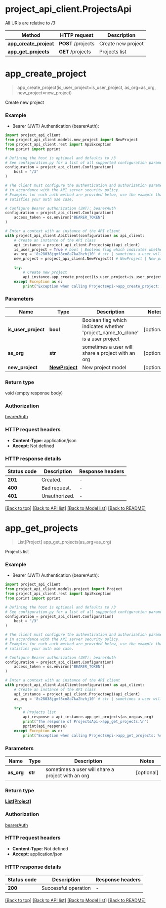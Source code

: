 # project_api_client.ProjectsApi

All URIs are relative to */3*

Method | HTTP request | Description
------------- | ------------- | -------------
[**app_create_project**](ProjectsApi.md#app_create_project) | **POST** /projects | Create new project
[**app_get_projects**](ProjectsApi.md#app_get_projects) | **GET** /projects | Projects list


# **app_create_project**
> app_create_project(is_user_project=is_user_project, as_org=as_org, new_project=new_project)

Create new project



### Example

* Bearer (JWT) Authentication (bearerAuth):

```python
import project_api_client
from project_api_client.models.new_project import NewProject
from project_api_client.rest import ApiException
from pprint import pprint

# Defining the host is optional and defaults to /3
# See configuration.py for a list of all supported configuration parameters.
configuration = project_api_client.Configuration(
    host = "/3"
)

# The client must configure the authentication and authorization parameters
# in accordance with the API server security policy.
# Examples for each auth method are provided below, use the example that
# satisfies your auth use case.

# Configure Bearer authorization (JWT): bearerAuth
configuration = project_api_client.Configuration(
    access_token = os.environ["BEARER_TOKEN"]
)

# Enter a context with an instance of the API client
with project_api_client.ApiClient(configuration) as api_client:
    # Create an instance of the API class
    api_instance = project_api_client.ProjectsApi(api_client)
    is_user_project = True # bool | Boolean flag which indicates whether 'project_name_to_clone' is a user project (optional)
    as_org = '8s28038jgmf8cn8a7ka2hzhj10' # str | sometimes a user will share a project with an org  (optional)
    new_project = project_api_client.NewProject() # NewProject | New project model (optional)

    try:
        # Create new project
        api_instance.app_create_project(is_user_project=is_user_project, as_org=as_org, new_project=new_project)
    except Exception as e:
        print("Exception when calling ProjectsApi->app_create_project: %s\n" % e)
```



### Parameters


Name | Type | Description  | Notes
------------- | ------------- | ------------- | -------------
 **is_user_project** | **bool**| Boolean flag which indicates whether &#39;project_name_to_clone&#39; is a user project | [optional] 
 **as_org** | **str**| sometimes a user will share a project with an org  | [optional] 
 **new_project** | [**NewProject**](NewProject.md)| New project model | [optional] 

### Return type

void (empty response body)

### Authorization

[bearerAuth](../README.md#bearerAuth)

### HTTP request headers

 - **Content-Type**: application/json
 - **Accept**: Not defined

### HTTP response details

| Status code | Description | Response headers |
|-------------|-------------|------------------|
**201** | Created. |  -  |
**400** | Bad request. |  -  |
**401** | Unauthorized. |  -  |

[[Back to top]](#) [[Back to API list]](../README.md#documentation-for-api-endpoints) [[Back to Model list]](../README.md#documentation-for-models) [[Back to README]](../README.md)

# **app_get_projects**
> List[Project] app_get_projects(as_org=as_org)

Projects list



### Example

* Bearer (JWT) Authentication (bearerAuth):

```python
import project_api_client
from project_api_client.models.project import Project
from project_api_client.rest import ApiException
from pprint import pprint

# Defining the host is optional and defaults to /3
# See configuration.py for a list of all supported configuration parameters.
configuration = project_api_client.Configuration(
    host = "/3"
)

# The client must configure the authentication and authorization parameters
# in accordance with the API server security policy.
# Examples for each auth method are provided below, use the example that
# satisfies your auth use case.

# Configure Bearer authorization (JWT): bearerAuth
configuration = project_api_client.Configuration(
    access_token = os.environ["BEARER_TOKEN"]
)

# Enter a context with an instance of the API client
with project_api_client.ApiClient(configuration) as api_client:
    # Create an instance of the API class
    api_instance = project_api_client.ProjectsApi(api_client)
    as_org = '8s28038jgmf8cn8a7ka2hzhj10' # str | sometimes a user will share a project with an org  (optional)

    try:
        # Projects list
        api_response = api_instance.app_get_projects(as_org=as_org)
        print("The response of ProjectsApi->app_get_projects:\n")
        pprint(api_response)
    except Exception as e:
        print("Exception when calling ProjectsApi->app_get_projects: %s\n" % e)
```



### Parameters


Name | Type | Description  | Notes
------------- | ------------- | ------------- | -------------
 **as_org** | **str**| sometimes a user will share a project with an org  | [optional] 

### Return type

[**List[Project]**](Project.md)

### Authorization

[bearerAuth](../README.md#bearerAuth)

### HTTP request headers

 - **Content-Type**: Not defined
 - **Accept**: application/json

### HTTP response details

| Status code | Description | Response headers |
|-------------|-------------|------------------|
**200** | Successful operation |  -  |

[[Back to top]](#) [[Back to API list]](../README.md#documentation-for-api-endpoints) [[Back to Model list]](../README.md#documentation-for-models) [[Back to README]](../README.md)

